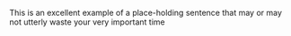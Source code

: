 This is an excellent example of a place-holding sentence that may or may not utterly waste your very important time
